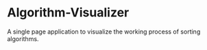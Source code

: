 # Algorithm-Visualizer
A single page application to visualize the working process of sorting algorithms.
